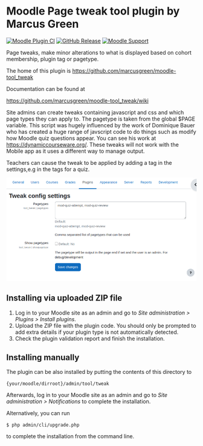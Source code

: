 # Moodle Page tweak tool plugin by Marcus Green
[![Moodle Plugin CI](https://github.com/marcusgreen/moodle-tool_tweak/actions/workflows/moodle-ci.yml/badge.svg)](https://github.com/marcusgreen/moodle-tool_tweak/actions/workflows/moodle-ci.yml) [![GitHub Release](https://img.shields.io/github/release/marcusgreen/moodle-tool_tweak.svg)](https://github.com/marcusgreen//moodle-tool_tweak/releases)
[![Moodle Support](https://img.shields.io/badge/Moodle-%3E%3D%204.0-blue)](https://github.com/marcusgreen/moodle-tool_tweak/actions)


Page tweaks, make minor alterations to what is displayed based
on cohort membership, plugin tag or pagetype.

The home of this plugin is https://github.com/marcusgreen/moodle-tool_tweak

Documentation can be found at 

https://github.com/marcusgreen/moodle-tool_tweak/wiki

Site admins can create tweaks containing javascript and css
and which page types they can apply to. The pagetype is taken from
the global $PAGE variable. This script was hugely influenced by the
work of Dominique Bauer who has created a huge range of  javscript code to do things
such as modify how Moodle quiz questions appear. You can see his work at https://dynamiccourseware.org/. These tweaks will not work with the Mobile app as it uses
a different way to manage output.

Teachers can cause the tweak to be applied by adding a tag in the settings,e.g
in the tags for a quiz.


![alt text](./docs/images/settings.png "The settings page")


## Installing via uploaded ZIP file ##

1. Log in to your Moodle site as an admin and go to _Site administration >
   Plugins > Install plugins_.
2. Upload the ZIP file with the plugin code. You should only be prompted to add
   extra details if your plugin type is not automatically detected.
3. Check the plugin validation report and finish the installation.

## Installing manually ##

The plugin can be also installed by putting the contents of this directory to

    {your/moodle/dirroot}/admin/tool/tweak

Afterwards, log in to your Moodle site as an admin and go to _Site administration >
Notifications_ to complete the installation.

Alternatively, you can run

    $ php admin/cli/upgrade.php

to complete the installation from the command line.
